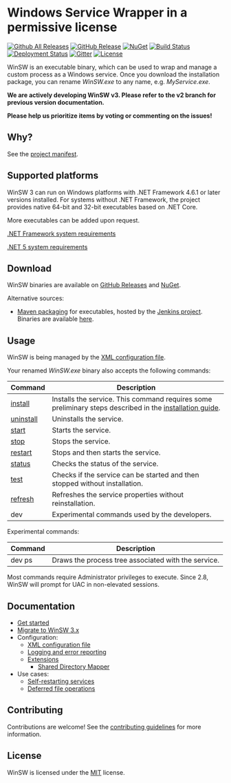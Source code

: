 # Windows Service Wrapper in a permissive license

[![Github All Releases](https://img.shields.io/github/downloads/winsw/winsw/total?style=flat-square)](https://github.com/winsw/winsw/releases)
[![GitHub Release](https://img.shields.io/github/v/release/winsw/winsw?include_prereleases&style=flat-square)](https://github.com/winsw/winsw/releases)
[![NuGet](https://img.shields.io/nuget/v/WinSW?style=flat-square)](https://www.nuget.org/packages/WinSW/)
[![Build Status](https://img.shields.io/azure-devops/build/winsw/aabe43dd-6f6d-4660-b5dd-5b79e1e2ef4e/1?style=flat-square)](https://dev.azure.com/winsw/winsw/_build?definitionId=1&_a=summary)
[![Deployment Status](https://img.shields.io/azure-devops/release/winsw/aabe43dd-6f6d-4660-b5dd-5b79e1e2ef4e/1/1?style=flat-square)](https://dev.azure.com/winsw/winsw/_release?_a=releases&view=mine&definitionId=1)
[![Gitter](https://img.shields.io/gitter/room/winsw/winsw?style=flat-square)](https://gitter.im/winsw/winsw?utm_source=badge&utm_medium=badge&utm_campaign=pr-badge)
[![License](https://img.shields.io/github/license/winsw/winsw?style=flat-square)](LICENSE.txt)

WinSW is an executable binary, which can be used to wrap and manage a custom process as a Windows service.
Once you download the installation package, you can rename *WinSW.exe* to any name, e.g. *MyService.exe*.

**We are actively developing WinSW v3. Please refer to the v2 branch for previous version documentation.**

**Please help us prioritize items by voting or commenting on the issues!**

## Why?

See the [project manifest](MANIFEST.md).

## Supported platforms

WinSW 3 can run on Windows platforms with .NET Framework 4.6.1 or later versions installed.
For systems without .NET Framework, the project provides native 64-bit and 32-bit executables based on .NET Core.

More executables can be added upon request.

[.NET Framework system requirements](https://docs.microsoft.com/dotnet/framework/get-started/system-requirements)

[.NET 5 system requirements](https://github.com/dotnet/core/blob/master/release-notes/5.0/5.0-supported-os.md)

## Download

WinSW binaries are available on [GitHub Releases](https://github.com/winsw/winsw/releases) and [NuGet](https://www.nuget.org/packages/WinSW/).

Alternative sources:

* [Maven packaging](https://github.com/jenkinsci/winsw-maven-packaging) for executables, hosted by the [Jenkins project](https://jenkins.io/).
Binaries are available [here](https://repo.jenkins-ci.org/releases/com/sun/winsw/winsw/).

## Usage

WinSW is being managed by the [XML configuration file](docs/xml-config-file.md).

Your renamed *WinSW.exe* binary also accepts the following commands:

| Command                                             | Description |
| -------                                             | ----------- |
| [install](docs/cli-commands.md#install-command)     | Installs the service. This command requires some preliminary steps described in the [installation guide](docs/installation.md). |
| [uninstall](docs/cli-commands.md#uninstall-command) | Uninstalls the service. |
| [start](docs/cli-commands.md#start-command)         | Starts the service. |
| [stop](docs/cli-commands.md#stop-command)           | Stops the service. |
| [restart](docs/cli-commands.md#restart-command)     | Stops and then starts the service. |
| [status](docs/cli-commands.md#status-command)       | Checks the status of the service. |
| [test](docs/cli-commands.md#test-command)           | Checks if the service can be started and then stopped without installation. |
| [refresh](docs/cli-commands.md#refresh-command)     | Refreshes the service properties without reinstallation. |
| dev                                                 | Experimental commands used by the developers. |

Experimental commands:

| Command | Description |
| ------- | ----------- |
| dev ps  | Draws the process tree associated with the service. |

Most commands require Administrator privileges to execute. Since 2.8, WinSW will prompt for UAC in non-elevated sessions.

## Documentation

* [Get started](docs/installation.md)
* [Migrate to WinSW 3.x](docs/migrate-to-3-x)
* Configuration:
  * [XML configuration file](docs/xml-config-file.md)
  * [Logging and error reporting](docs/logging-and-error-reporting.md)
  * [Extensions](docs/extensions/extensions.md)
    * [Shared Directory Mapper](docs/extensions/shared-directory-mapper.md)
* Use cases:
  * [Self-restarting services](docs/self-restarting-service.md)
  * [Deferred file operations](docs/deferred-file-operations.md)

## Contributing

Contributions are welcome!
See the [contributing guidelines](CONTRIBUTING.md) for more information.

## License

WinSW is licensed under the [MIT](LICENSE.txt) license.
